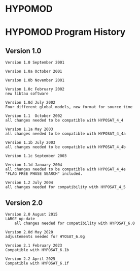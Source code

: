 # HYPOMOD

# HYPOMOD Program History

## Version 1.0

 	Version 1.0 September 2001

 	Version 1.0a October 2001

 	Version 1.0b November 2001

	Version 1.0c February 2002
 	new libtau software

	Version 1.0d July 2002 
	Four different global models, new format for source time

	Version 1.1  October 2002
	all changes needed to be compatible with HYPOSAT_4_4

	Version 1.1a May 2003 
	all changes needed to be compatible with HYPOSAT_4_4a

	Version 1.1b July 2003 
	all changes needed to be compatible with HYPOSAT_4_4b

	Version 1.1c September 2003

	Version 1.1d January 2004 
	all changes needed to be compatible with HYPOSAT_4_4e
 	"FLAG FREE PHASE SEARCH" included.

	Version 1.2 July 2004 
	all changes needed for compatibility with HYPOSAT_4_5

## Version 2.0

	Version 2.0 August 2015
	LARGE up-date
        all changes needed for compatibility with HYPOSAT_6.0 

	Version 2.0d May 2020
	adjustements needed for HYOSAT_6.0g

	Version 2.1 February 2023
	Compatible with HYPOSAT_6.1b

	Version 2.2 April 2025
	Compatible with HYPOSAT_6.1f

